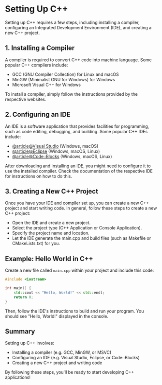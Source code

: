 # Setting Up C++

Setting up C++ requires a few steps, including installing a compiler, configuring an Integrated Development Environment (IDE), and creating a new C++ project.

## 1. Installing a Compiler

A compiler is required to convert C++ code into machine language. Some popular C++ compilers include:

- GCC (GNU Compiler Collection) for Linux and macOS
- MinGW (Minimalist GNU for Windows) for Windows
- Microsoft Visual C++ for Windows

To install a compiler, simply follow the instructions provided by the respective websites.

## 2. Configuring an IDE

An IDE is a software application that provides facilities for programming, such as code editing, debugging, and building. Some popular C++ IDEs include:

- [@article@Visual Studio](https://visualstudio.microsoft.com/vs/features/cplusplus/) (Windows, macOS)
- [@article@Eclipse](https://eclipse.org) (Windows, macOS, Linux)
- [@article@Code::Blocks](http://www.codeblocks.org) (Windows, macOS, Linux)

After downloading and installing an IDE, you might need to configure it to use the installed compiler. Check the documentation of the respective IDE for instructions on how to do this.

## 3. Creating a New C++ Project

Once you have your IDE and compiler set up, you can create a new C++ project and start writing code. In general, follow these steps to create a new C++ project:

- Open the IDE and create a new project.
- Select the project type (C++ Application or Console Application).
- Specify the project name and location.
- Let the IDE generate the main.cpp and build files (such as Makefile or CMakeLists.txt) for you.

## Example: Hello World in C++

Create a new file called `main.cpp` within your project and include this code:

```cpp
#include <iostream>

int main() {
    std::cout << "Hello, World!" << std::endl;
    return 0;
}
```

Then, follow the IDE's instructions to build and run your program. You should see "Hello, World!" displayed in the console.

## Summary

Setting up C++ involves:

- Installing a compiler (e.g. GCC, MinGW, or MSVC)
- Configuring an IDE (e.g. Visual Studio, Eclipse, or Code::Blocks)
- Creating a new C++ project and writing code

By following these steps, you'll be ready to start developing C++ applications!